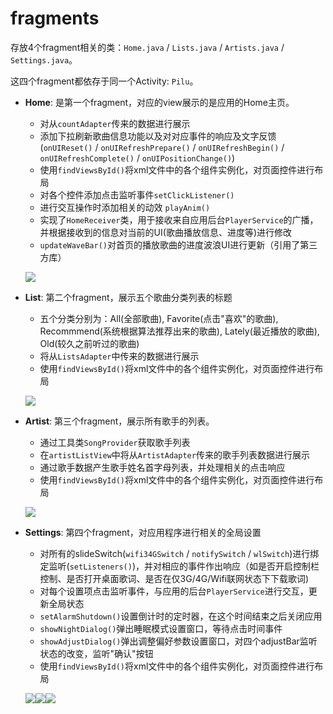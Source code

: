 # fragments

存放4个fragment相关的类：`Home.java` / `Lists.java` / `Artists.java` /  `Settings.java`。

这四个fragment都依存于同一个Activity: `Pilu`。

* **Home**: 是第一个fragment，对应的view展示的是应用的Home主页。
  * 对从`countAdapter`传来的数据进行展示
  * 添加下拉刷新歌曲信息功能以及对对应事件的响应及文字反馈(`onUIReset()` / `onUIRefreshPrepare()` / `onUIRefreshBegin()` / `onUIRefreshComplete()` / `onUIPositionChange()`)
  * 使用`findViewsById()`将xml文件中的各个组件实例化，对页面控件进行布局
  * 对各个控件添加点击监听事件`setClickListener()`
  * 进行交互操作时添加相关的动效 `playAnim()`
  * 实现了`HomeReceiver`类，用于接收来自应用后台`PlayerService`的广播，并根据接收到的信息对当前的UI(歌曲播放信息、进度等)进行修改
  * `updateWaveBar()`对首页的播放歌曲的进度波浪UI进行更新（引用了第三方库）
  
  ![](https://vitasuper.gitbooks.io/pilu-sds/content/home.png)

* **List**: 第二个fragment，展示五个歌曲分类列表的标题
  * 五个分类分别为：All(全部歌曲), Favorite(点击"喜欢"的歌曲), Recommmend(系统根据算法推荐出来的歌曲), Lately(最近播放的歌曲), Old(较久之前听过的歌曲)
  * 将从`ListsAdapter`中传来的数据进行展示
  * 使用`findViewsById()`将xml文件中的各个组件实例化，对页面控件进行布局

  ![](https://vitasuper.gitbooks.io/pilu-sds/content/list.png)

* **Artist**: 第三个fragment，展示所有歌手的列表。
  * 通过工具类`SongProvider`获取歌手列表
  * 在`artistListView`中将从`ArtistAdapter`传来的歌手列表数据进行展示
  * 通过歌手数据产生歌手姓名首字母列表，并处理相关的点击响应
  * 使用`findViewsById()`将xml文件中的各个组件实例化，对页面控件进行布局

  ![](https://vitasuper.gitbooks.io/pilu-sds/content/artist.png)
  
* **Settings**: 第四个fragment，对应用程序进行相关的全局设置
  * 对所有的slideSwitch(`wifi34GSwitch` / `notifySwitch` / `wlSwitch`)进行绑定监听(`setListeners()`)，并对相应的事件作出响应（如是否开启控制栏控制、是否打开桌面歌词、是否在仅3G/4G/Wifi联网状态下下载歌词)
  * 对每个设置项点击监听事件，与应用的后台`PlayerService`进行交互，更新全局状态
  * `setAlarmShutdown()`设置倒计时的定时器，在这个时间结束之后关闭应用
  * `showNightDialog()`弹出睡眠模式设置窗口，等待点击时间事件
  * `showAdjustDialog()`弹出调整偏好参数设置窗口，对四个adjustBar监听状态的改变，监听"确认"按钮
  * 使用`findViewsById()`将xml文件中的各个组件实例化，对页面控件进行布局

  ![](https://vitasuper.gitbooks.io/pilu-sds/content/settings.png)![](https://vitasuper.gitbooks.io/pilu-sds/content/night.png)![](https://vitasuper.gitbooks.io/pilu-sds/content/adjust.png)
  